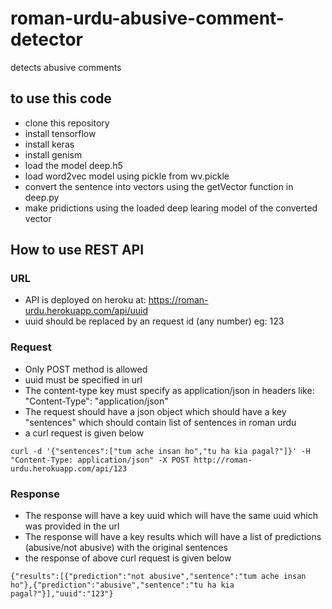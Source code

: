 # roman-urdu-abusive-comment-detector
detects abusive comments
## to use this code
* clone this repository</br>
* install tensorflow</br>
* install keras</br>
* install genism</br>
* load the model deep.h5</br>
* load word2vec model using pickle from wv.pickle</br>
* convert the sentence into vectors using the getVector function in deep.py</br>
* make pridictions using the loaded deep learing model of the converted vector</br>

## How to use REST API
### URL
* API is deployed on heroku at: https://roman-urdu.herokuapp.com/api/uuid
* uuid should be replaced by an request id (any number) eg: 123
### Request
* Only POST method is allowed
* uuid must be specified in url
* The content-type key must specify as application/json in headers like: "Content-Type": "application/json"
* The request should have a json object which should have a key "sentences" which should contain list of sentences in roman urdu
* a curl request is given below
```
curl -d '{"sentences":["tum ache insan ho","tu ha kia pagal?"]}' -H "Content-Type: application/json" -X POST http://roman-urdu.herokuapp.com/api/123
```
### Response
* The response will have a key uuid which will have the same uuid which was provided in the url
* The response will have a key results which will have a list of predictions (abusive/not abusive) with the original sentences
* the response of above curl request is given below
```
{"results":[{"prediction":"not abusive","sentence":"tum ache insan ho"},{"prediction":"abusive","sentence":"tu ha kia pagal?"}],"uuid":"123"}
```
